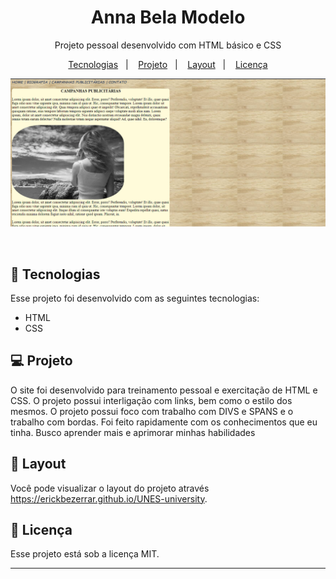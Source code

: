 <h1 align="center"> Anna Bela Modelo </h1>

<p align="center">
Projeto pessoal desenvolvido com HTML básico e CSS
</p>

<p align="center">
  <a href="#-tecnologias">Tecnologias</a>&nbsp;&nbsp;&nbsp;|&nbsp;&nbsp;&nbsp;
  <a href="#-projeto">Projeto</a>&nbsp;&nbsp;&nbsp;|&nbsp;&nbsp;&nbsp;
  <a href="#-layout">Layout</a>&nbsp;&nbsp;&nbsp;|&nbsp;&nbsp;&nbsp;
  <a href="#memo-licença">Licença</a>
</p>

<p align="center">
  <img alt="License" src="https://github.com/ErickBezerrar/Anna-Bela-Fotografia/blob/main/IMAGES/Screenshot_20221217_092523.png">
</p>

<br>


## 🚀 Tecnologias

Esse projeto foi desenvolvido com as seguintes tecnologias:

- HTML 
- CSS

## 💻 Projeto

O site foi desenvolvido para treinamento pessoal e exercitação de HTML e CSS.
O projeto possui interligação com links, bem como o estilo dos mesmos.
O projeto possui foco com trabalho com DIVS e SPANS e o trabalho com bordas.
Foi feito rapidamente com os conhecimentos que eu tinha.
Busco aprender mais e aprimorar minhas habilidades

## 🔖 Layout

Você pode visualizar o layout do projeto através https://erickbezerrar.github.io/UNES-university.

## :memo: Licença

Esse projeto está sob a licença MIT.

---
